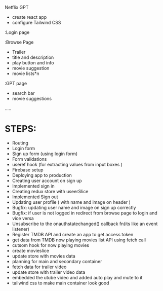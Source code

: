 Netflix GPT 
- create react app
- configure Tailwind CSS

:Login page

:Browse Page
- Trailer
- title and description
- play button and info
- movie suggestion
- movie lists*n

:GPT page
- search bar
- movie suggestions

.....

# STEPS:
- Routing
- Login form
- Sign up form (using login form)
- Form validations
- useref hook (for extracting values from input boxes )
- Firebase setup
- Deploying app to production
- Creating user account on sign up
- Implemented sign in 
- Creating redux store with useerSlice
- Implemented Sign out
- Updating user profile ( with name and image on header )
- Bugfix: updating user name and image on sign up correctly
- Bugfix: if user is not logged in redirect from browse page to login and vice versa
- Unsubscribe to the onauthstatechanged() callback fn(its like an event listener)
- Register TMDB API and create an app to get access token
- get data from TMDB  now playing movies list API using fetch call
- cutsom hook for now playing movies
- create movieslice
- update store with movies data
- planning for main and secondary container
- fetch data for trailer video
- update store with trailer video data
- embedded the utube video and added auto play and mute to it
- tailwind css to make main container look good